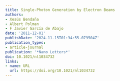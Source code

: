 ```yaml
---
title: Single-Photon Generation by Electron Beams
authors:
- Xesús Bendaña
- Albert Polman
- F Javier García de Abajo
date: '2011-12-01'
publishDate: '2024-11-15T01:34:55.079504Z'
publication_types:
- article-journal
publication: '*Nano Letters*'
doi: 10.1021/nl1034732
links:
- name: URL
  url: https://doi.org/10.1021/nl1034732
---
```

